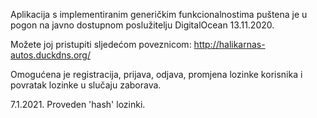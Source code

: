 Aplikacija s implementiranim generičkim funkcionalnostima puštena je u pogon na javno dostupnom poslužitelju DigitalOcean 13.11.2020.

Možete joj pristupiti sljedećom poveznicom:
http://halikarnas-autos.duckdns.org/

Omogućena je registracija, prijava, odjava, promjena lozinke korisnika i povratak lozinke u slučaju zaborava.


7.1.2021.
Proveden 'hash' lozinki.
